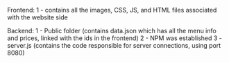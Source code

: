 Frontend: 
1 - contains all the images, CSS, JS, and HTML files associated with the website side

Backend:
1 - Public folder (contains data.json which has all the menu info and prices, linked with the ids in the frontend)
2 - NPM was established
3 - server.js (contains the code responsible for server connections, using port 8080)

